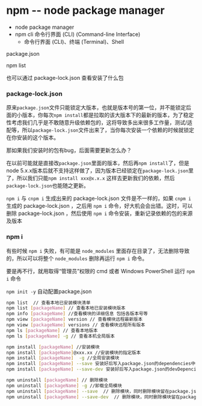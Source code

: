 # npm -- node package manager

* node package manager
* npm cli 命令行界面 (CLI) (Command-line Interface)
    - 命令行界面 (CLI)、终端 (Terminal)、Shell

package.json

npm list

也可以通过 package-lock.json 查看安装了什么包


### package-lock.json

原来`package.json`文件只能锁定大版本，也就是版本号的第一位，并不能锁定后面的小版本，你每次`npm install`都是拉取的该大版本下的最新的版本，为了稳定性考虑我们几乎是不敢随意升级依赖包的，这将导致多出来很多工作量，测试/适配等，所以`package-lock.json`文件出来了，当你每次安装一个依赖的时候就锁定在你安装的这个版本。

那如果我们安装时的包有bug，后面需要更新怎么办？

在以前可能就是直接改`package.json`里面的版本，然后再`npm install`了，但是node 5.x.x版本后就不支持这样做了，因为版本已经锁定在`package-lock.json`里了，所以我们只能`npm install xxx@x.x.x`  这样去更新我们的依赖，然后`package-lock.json`也能随之更新。

`npm i` 与 `cnpm i` 生成出来的 package-lock.json 文件是不一样的，如果  `cnpm i` 生成的  package-lock.json ，之后用 `npm i` 命令，好大机会会出错。这时，可以删除  package-lock.json ，然后使用 `npm i` 命令安装，重新记录依赖的包的来源及版本


### npm i

有些时候 `npm i` 失败，有可能是 `node_modules` 里面存在目录了，无法删除导致的，所以可以将整个 `node_modules` 删除再运行 `npm i` 命令。

要是再不行，就用取得“管理员”权限的 cmd 或者 Windows PowerShell 运行 `npm i` 命令

`npm init -y` 自动配置package.json

``` bash
npm list  // 查看本地已安装模块清单
npm list [packageName] // 查看本地已安装模块版本
npm info [packageName] //查看模块的详细信息 包括各版本号等
npm view [packageName] version // 查看模块远程最新版本
npm view [packageName] versions // 查看模块远程所有版本
npm ls [packageName] // 查看本地版本
npm ls [packageName] -g // 查看本机全局版本

npm install [packageName] //安装模块
npm install [packageName]@xxx.xx //安装模块的指定版本
npm install [packageName]  -g //全局安装模块
npm install [packageName] --save 安装好后写入package.json的dependencies中（生产环境依赖）
npm install [packageName] --save-dev 安装好后写入package.json的devDepencies中（开发环境依赖）

npm uninstall [packageName] // 删除模块
npm uninstall [packageName] -g //卸载全局模块
npm uninstall [packageName] --save  // 删除模块，同时删除模块留在package.json中dependencies下的对应信息
npm uninstall [packageName] --save-dev  // 删除模块，同时删除模块留在package.json中devDependencies下的对应信
```